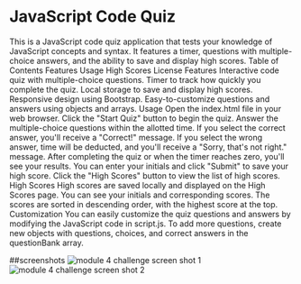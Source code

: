 # JavaScript Code Quiz
This is a JavaScript code quiz application that tests your knowledge of JavaScript concepts and syntax. It features a timer, questions with multiple-choice answers, and the ability to save and display high scores.
Table of Contents
Features
Usage
High Scores
License
Features
Interactive code quiz with multiple-choice questions.
Timer to track how quickly you complete the quiz.
Local storage to save and display high scores.
Responsive design using Bootstrap.
Easy-to-customize questions and answers using objects and arrays.
Usage
Open the index.html file in your web browser.
Click the "Start Quiz" button to begin the quiz.
Answer the multiple-choice questions within the allotted time.
If you select the correct answer, you'll receive a "Correct!" message.
If you select the wrong answer, time will be deducted, and you'll receive a "Sorry, that's not right." message.
After completing the quiz or when the timer reaches zero, you'll see your results.
You can enter your initials and click "Submit" to save your high score.
Click the "High Scores" button to view the list of high scores.
High Scores
High scores are saved locally and displayed on the High Scores page.
You can see your initials and corresponding scores.
The scores are sorted in descending order, with the highest score at the top.
Customization
You can easily customize the quiz questions and answers by modifying the JavaScript code in script.js.
To add more questions, create new objects with questions, choices, and correct answers in the questionBank array.

##screenshots
![module 4 challenge screen shot 1](https://github.com/danecluster/TimedQuiz/assets/142095220/0f4fd399-8265-4308-ab21-7d7de4365cc6)
![module 4 challenge screen shot 2](https://github.com/danecluster/TimedQuiz/assets/142095220/3fcaea44-1e28-452d-8e20-8c2738c72257)

